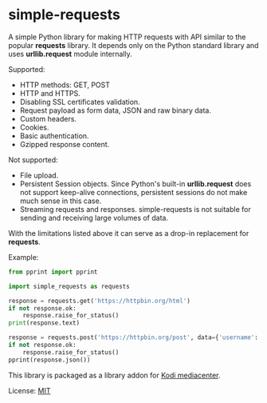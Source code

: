 # simple-requests

A simple Python library for making HTTP requests with API similar to the popular **requests** library.
It depends only on the Python standard library and uses **urllib.request** module internally.

Supported:
* HTTP methods: GET, POST
* HTTP and HTTPS.
* Disabling SSL certificates validation.
* Request payload as form data, JSON and raw binary data.
* Custom headers.
* Cookies.
* Basic authentication.
* Gzipped response content.

Not supported:
* File upload.
* Persistent Session objects. Since Python's built-in **urllib.request** does not support keep-alive
  connections, persistent sessions do not make much sense in this case.
* Streaming requests and responses. simple-requests is not suitable for sending and receiving
  large volumes of data.

With the limitations listed above it can serve as a drop-in replacement for **requests**.

Example:
```python
from pprint import pprint

import simple_requests as requests

response = requests.get('https://httpbin.org/html')
if not response.ok:
    response.raise_for_status()
print(response.text)

response = requests.post('https://httpbin.org/post', data={'username': 'foo', 'password': 'bar'})
if not response.ok:
    response.raise_for_status()
pprint(response.json())
```

This library is packaged as a library addon for [Kodi mediacenter](https://github.com/xbmc/xbmc).

License: [MIT](https://opensource.org/license/mit)
